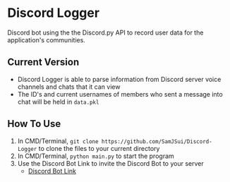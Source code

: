 # Discord Logger

Discord bot using the the Discord.py API to record user data for the application's communities.

## Current Version

- Discord Logger is able to parse information from Discord server voice channels and chats that it can view
- The ID's and current usernames of members who sent a message into chat will be held in ```data.pkl```

## How To Use

1. In CMD/Terminal, ```git clone https://github.com/SamJSui/Discord-Logger``` to clone the files to your current directory
2. In CMD/Terminal, ```python main.py``` to start the program
3. Use the Discord Bot Link to invite the Discord Bot to your server
    - [Discord Bot Link](https://discord.com/api/oauth2/authorize?client_id=915823403036983317&permissions=67584&scope=bot)
